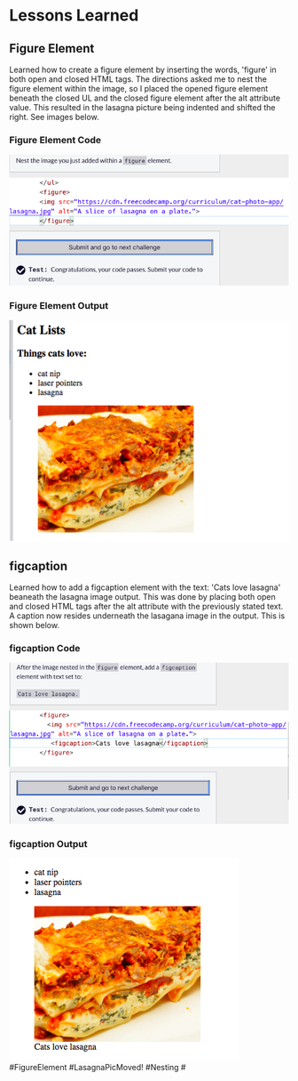 <html>
  <body>
    <h1>Lessons Learned</h1>
    <h2>Figure Element</h2>
    <p>
      Learned how to create a figure element by inserting the words, 'figure'
      in both open and closed HTML tags. The directions asked me to nest
      the figure element within the image, so I  placed the opened figure 
      element beneath the closed UL and the closed figure element after the
      alt attribute value. This resulted in the lasagna picture being 
      indented and shifted the right. See images below.
    </p>
   <h3>Figure Element Code</h3>
   <img src="https://github.com/jennisa1/freeCodeCamp-Projects/blob/main/Cat%20Photo%20Album%20app/Images/Step%2022%20Code.png?raw=true" alt="Step 22 Code"> 
   <h3>Figure Element Output</h3>
   <img src="https://github.com/jennisa1/freeCodeCamp-Projects/blob/main/Cat%20Photo%20Album%20app/Images/Step%2022%20Output.png?raw=true" alt="Step 22 Output"> 
    <br />
    <h2>figcaption</h2>
    <p>
      Learned how to add a figcaption element with the text: 'Cats love lasagna' 
      beaneath the lasagna image output. This was done by placing both open and
      closed HTML tags after the alt attribute with the previously stated text.
      A caption now resides underneath the lasagana image in the output.
      This is shown below.
    </p>
    <h3>figcaption Code</h3>
   <img src="https://github.com/jennisa1/freeCodeCamp-Projects/blob/main/Cat%20Photo%20Album%20app/Images/Step%2023%20Code.png?raw=true" alt="Step 23 Code"> 
   <h3>figcaption Output</h3>
   <img src="https://github.com/jennisa1/freeCodeCamp-Projects/blob/main/Cat%20Photo%20Album%20app/Images/Step%2023%20Output.png?raw=true" alt="Step 23 Output"> 
    #FigureElement #LasagnaPicMoved! #Nesting #
  </body>
  </html>
